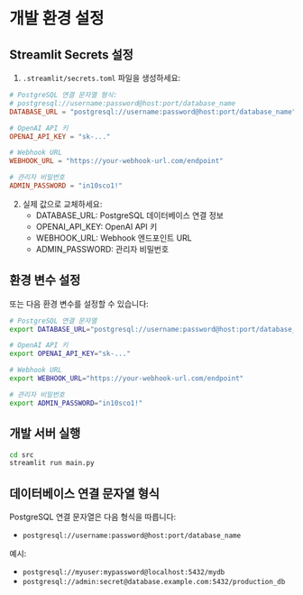 # 개발 환경 설정

## Streamlit Secrets 설정

1. `.streamlit/secrets.toml` 파일을 생성하세요:
```toml
# PostgreSQL 연결 문자열 형식:
# postgresql://username:password@host:port/database_name
DATABASE_URL = "postgresql://username:password@host:port/database_name"

# OpenAI API 키
OPENAI_API_KEY = "sk-..."

# Webhook URL
WEBHOOK_URL = "https://your-webhook-url.com/endpoint"

# 관리자 비밀번호
ADMIN_PASSWORD = "in10sco1!"
```

2. 실제 값으로 교체하세요:
   - DATABASE_URL: PostgreSQL 데이터베이스 연결 정보
   - OPENAI_API_KEY: OpenAI API 키
   - WEBHOOK_URL: Webhook 엔드포인트 URL
   - ADMIN_PASSWORD: 관리자 비밀번호

## 환경 변수 설정

또는 다음 환경 변수를 설정할 수 있습니다:
```bash
# PostgreSQL 연결 문자열
export DATABASE_URL="postgresql://username:password@host:port/database_name"

# OpenAI API 키
export OPENAI_API_KEY="sk-..."

# Webhook URL
export WEBHOOK_URL="https://your-webhook-url.com/endpoint"

# 관리자 비밀번호
export ADMIN_PASSWORD="in10sco1!"
```

## 개발 서버 실행

```bash
cd src
streamlit run main.py
```

## 데이터베이스 연결 문자열 형식

PostgreSQL 연결 문자열은 다음 형식을 따릅니다:
- `postgresql://username:password@host:port/database_name`

예시:
- `postgresql://myuser:mypassword@localhost:5432/mydb`
- `postgresql://admin:secret@database.example.com:5432/production_db` 